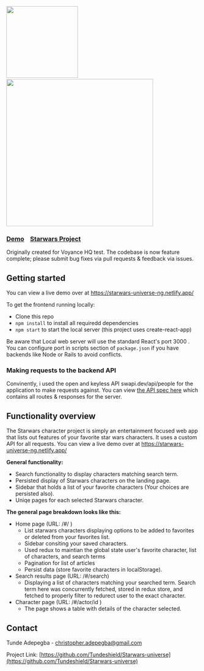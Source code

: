 <a href="https://stackblitz.com/edit/react-redux-realworld" target="_blank"><img width="187" src="https://github.com/gothinkster/realworld/blob/master/media/edit_on_blitz.png?raw=true" /></a>&nbsp;&nbsp;<a href="https://thinkster.io/tutorials/build-a-real-world-react-redux-application" target="_blank"><img width="384" src="https://raw.githubusercontent.com/gothinkster/realworld/master/media/learn-btn-hr.png" /></a>

### [Demo](https://starwars-universe-ng.netlify.app/)&nbsp;&nbsp;&nbsp;&nbsp;[Starwars Project](https://starwars-universe-ng.netlify.app/)

Originally created for Voyance HQ test. The codebase is now feature complete; please submit bug fixes via pull requests & feedback via issues.

## Getting started

You can view a live demo over at https://starwars-universe-ng.netlify.app/

To get the frontend running locally:

- Clone this repo
- `npm install` to install all requiredd dependencies
- `npm start` to start the local server (this project uses create-react-app)

Be aware that Local web server will use the standard React's port 3000 . You can configure port in scripts section of `package.json` if you have backends like Node or Rails to avoid conflicts.

### Making requests to the backend API

Convinently, i used the open and keyless API swapi.dev/api/people for the application to make requests against. You can view [the API spec here](https://swapi.dev/documentation) which contains all routes & responses for the server.

## Functionality overview

The Starwars character project is simply an entertainment focused web app that lists out features of your favorite star wars characters. It uses a custom API for all requests. You can view a live demo over at https://starwars-universe-ng.netlify.app/

**General functionality:**

- Search functionality to display characters matching search term.
- Persisted display of Starwars characters on the landing page.
- Sidebar that holds a list of your favorite characters (Your choices are persisted also).
- Uniqe pages for each selected Starwars character.

**The general page breakdown looks like this:**

- Home page (URL: /#/ )
  - List starwars characters displaying options to be added to favorites or deleted from your favorites list.
  - Sidebar consiting your saved characters.
  - Used redux to maintian the global state user's favorite character, list of characters, and search terms
  - Pagination for list of articles
  - Persist data (store favorite characters in localStorage).
- Search results page (URL: /#/search)
  - Displaying a list of characters matching your searched term. Search term here was concurrently fetched, stored in redux store, and fetched to properly filter to redurect user to the exact character.
- Character page (URL: /#/actor/id )
  - The page shows a table with details of the character selected.

## Contact

Tunde Adepegba - christopher.adepegba@gmail.com

Project Link: [https://github.com/Tundeshield/Starwars-universe](https://github.com/Tundeshield/Starwars-universe)

<br />
